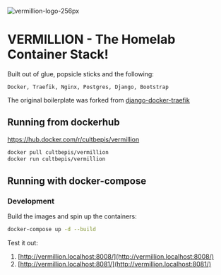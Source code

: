 ![vermillion-logo-256px](https://user-images.githubusercontent.com/311132/119929974-b4ebab80-bfbd-11eb-99db-259cec7852b9.jpg)

# VERMILLION - The Homelab Container Stack!
Built out of glue, popsicle sticks and the following:
```
Docker, Traefik, Nginx, Postgres, Django, Bootstrap
```
The original boilerplate was forked from [django-docker-traefik](https://github.com/testdrivenio/django-docker-traefik)
## Running from dockerhub
https://hub.docker.com/r/cultbepis/vermillion
```sh
docker pull cultbepis/vermillion
docker run cultbepis/vermillion
```

## Running with docker-compose
### Development

Build the images and spin up the containers:

```sh
docker-compose up -d --build
```

Test it out:

1. [http://vermillion.localhost:8008/](http://vermillion.localhost:8008/)
1. [http://vermillion.localhost:8081/](http://vermillion.localhost:8081/)
